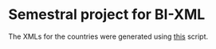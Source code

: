 # Semestral project for BI-XML

The XMLs for the countries were generated using [this](https://pastebin.com/uvxC1AZ5) script.